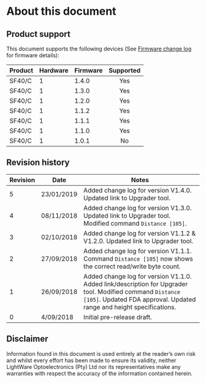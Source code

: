 <!-- ![alt text](images/company_logo_big.png "LightWare logo") -->

# About this document

## Product support
This document supports the following devices (See [Firmware change log](change_log) for firmware details):

|Product|Hardware|Firmware|Supported|
|----|--------|--------|:-------:|
|SF40/C|1   |1.4.0   |Yes      |
|SF40/C|1   |1.3.0   |Yes      |
|SF40/C|1   |1.2.0   |Yes      |
|SF40/C|1   |1.1.2   |Yes      |
|SF40/C|1   |1.1.1   |Yes      |
|SF40/C|1   |1.1.0   |Yes      |
|SF40/C|1   |1.0.1   |No       |

## Revision history

|Revision|Date|Notes|
|---|---|---|
| 5 | 23/01/2019 | Added change log for version V1.4.0. Updated link to Upgrader tool. |
| 4 | 08/11/2018 | Added change log for version V1.3.0. Updated link to Upgrader tool. Modified command `Distance [105]`. |
| 3 | 02/10/2018 | Added change log for version V1.1.2 & V1.2.0. Updated link to Upgrader tool. |
| 2 | 27/09/2018 | Added change log for version V1.1.1. Command `Distance [105]` now shows the correct read/write byte count. |
| 1 | 26/09/2018 | Added change log for version V1.1.0. Added link/description for Upgrader tool. Modified command `Distance [105]`. Updated FDA approval. Updated range and height specifications. |
| 0 | 4/09/2018 | Initial pre-release draft. |


## Disclaimer

Information found in this document is used entirely at the reader’s own risk and whilst every effort has been made to
ensure its validity, neither LightWare Optoelectronics (Pty) Ltd nor its representatives make any warranties with respect
the accuracy of the information contained herein.